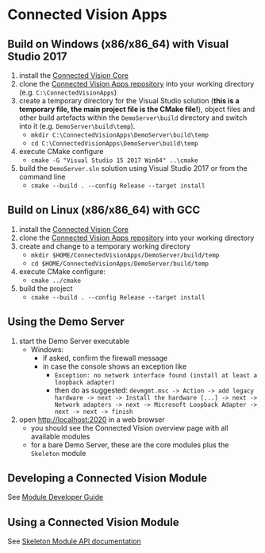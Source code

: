 # Connected Vision Apps

## Build on Windows (x86/x86_64) with Visual Studio 2017

1. install the [Connected Vision Core](https://github.com/ConnectedVision/connectedvision/blob/master/README.md)
2. clone the [Connected Vision Apps repository](https://github.com/ConnectedVision/connectedvision-apps) into your working directory (e.g. `C:\ConnectedVisionApps`)
3. create a temporary directory for the Visual Studio solution (**this is a temporary file, the main project file is the CMake file!**), object files and other build artefacts within the `DemoServer\build` directory and switch into it (e.g. `DemoServer\build\temp`).
	- `mkdir C:\ConnectedVisionApps\DemoServer\build\temp`
	- `cd C:\ConnectedVisionApps\DemoServer\build\temp`
4. execute CMake configure
	- `cmake -G "Visual Studio 15 2017 Win64" ..\cmake`
5. build the `DemoServer.sln` solution using Visual Studio 2017 or from the command line
	- `cmake --build . --config Release --target install`

## Build on Linux (x86/x86_64) with GCC

1. install the [Connected Vision Core](https://github.com/ConnectedVision/connectedvision/blob/master/README.md)
2. clone the [Connected Vision Apps repository](https://github.com/ConnectedVision/connectedvision-apps) into your working directory
3. create and change to a temporary working directory
	- `mkdir $HOME/ConnectedVisionApps/DemoServer/build/temp`
	- `cd $HOME/ConnectedVisionApps/DemoServer/build/temp`
4. execute CMake configure:
	- `cmake ../cmake`
5. build the project
	- `cmake --build . --config Release --target install`

## Using the Demo Server
1. start the Demo Server executable
	- Windows:
		- if asked, confirm the firewall message
		- in case the console shows an exception like
			- `Exception: no network interface found (install at least a loopback adapter)`
			- then do as suggested:
		`devmgmt.msc -> Action -> add legacy hardware -> next -> Install the hardware [...] -> next -> Network adapters -> next -> Microsoft Loopback Adapter -> next -> next -> finish`
1. open [http://localhost:2020](http://localhost:2020) in a web browser
	- you should see the Connected Vision overview page with all available modules
	- for a bare Demo Server, these are the core modules plus the `Skeleton` module

## Developing a Connected Vision Module

See [Module Developer Guide](doc/ModuleDeveloperGuide.md)

## Using a Connected Vision Module

See [Skeleton Module API documentation](Skeleton/doc/swagger2markup/pdf/index.pdf)
